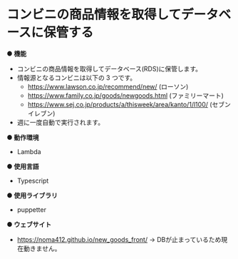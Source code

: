 # コンビニの商品情報を取得してデータベースに保管する

**● 機能**

- コンビニの商品情報を取得してデータベース(RDS)に保管します。
- 情報源となるコンビニは以下の 3 つです。
  - https://www.lawson.co.jp/recommend/new/ (ローソン)
  - https://www.family.co.jp/goods/newgoods.html (ファミリーマート)
  - https://www.sej.co.jp/products/a/thisweek/area/kanto/1/l100/ (セブンイレブン)
- 週に一度自動で実行されます。

**● 動作環境**

- Lambda

**● 使用言語**

- Typescript

**● 使用ライブラリ**

- puppetter

**● ウェブサイト**

- https://noma412.github.io/new_goods_front/
→ DBが止まっているため現在動きません。
